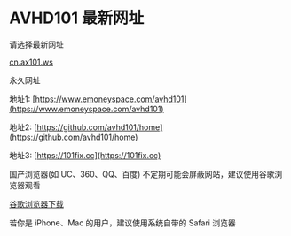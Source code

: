 # AVHD101 最新网址
请选择最新网址

[cn.ax101.ws](https://cn.ax101.ws)


永久网址

地址1: [https://www.emoneyspace.com/avhd101](https://www.emoneyspace.com/avhd101)


地址2: [https://github.com/avhd101/home](https://github.com/avhd101/home)


地址3: [https://101fix.cc](https://101fix.cc)


国产浏览器(如 UC、360、QQ、百度) 不定期可能会屏蔽网站，建议使用谷歌浏览器观看 

[谷歌浏览器下载](https://www.google.cn/chrome "谷歌浏览器")

若你是 iPhone、Mac 的用户，建议使用系统自带的 Safari 浏览器
